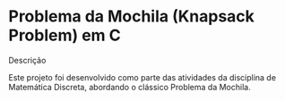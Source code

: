 # Problema da Mochila (Knapsack Problem) em C
Descrição

Este projeto foi desenvolvido como parte das atividades da disciplina de Matemática Discreta, abordando o clássico Problema da Mochila.
